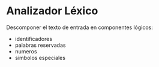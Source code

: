 # Analizador Léxico
Descomponer el texto de entrada en componentes lógicos:
- identificadores
- palabras reservadas
- numeros
- simbolos especiales

